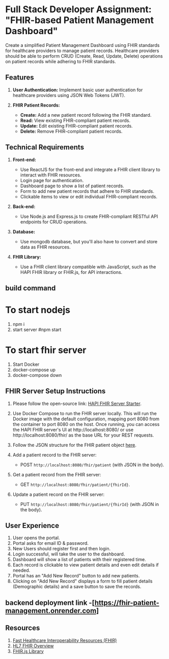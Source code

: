 # Full Stack Developer Assignment: "FHIR-based Patient Management Dashboard"

Create a simplified Patient Management Dashboard using FHIR standards for healthcare providers to manage patient records. Healthcare providers should be able to perform CRUD (Create, Read, Update, Delete) operations on patient records while adhering to FHIR standards.

## Features
1. **User Authentication:** Implement basic user authentication for healthcare providers using JSON Web Tokens (JWT).

2. **FHIR Patient Records:**
   - **Create:** Add a new patient record following the FHIR standard.
   - **Read:** View existing FHIR-compliant patient records.
   - **Update:** Edit existing FHIR-compliant patient records.
   - **Delete:** Remove FHIR-compliant patient records.

## Technical Requirements
1. **Front-end:**
   - Use ReactJS for the front-end and integrate a FHIR client library to interact with FHIR resources.
   - Login page for authentication.
   - Dashboard page to show a list of patient records.
   - Form to add new patient records that adhere to FHIR standards.
   - Clickable items to view or edit individual FHIR-compliant records.

2. **Back-end:**
   - Use Node.js and Express.js to create FHIR-compliant RESTful API endpoints for CRUD operations.

3. **Database:**
   - Use mongodb database, but you'll also have to convert and store data as FHIR resources.

4. **FHIR Library:**
   - Use a FHIR client library compatible with JavaScript, such as the HAPI FHIR library or FHIR.js, for API interactions.

## build command 
# To start nodejs 
1. npm i 
2. start server #npm start 
# To start fhir server
1. Start Docker
3. docker-compose up
3. docker-compose down

## FHIR Server Setup Instructions
1. Please follow the open-source link: [HAPI FHIR Server Starter](https://github.com/hapifhir/hapi-fhir-jpaserver-starter).

2. Use Docker Compose to run the FHIR server locally. This will run the Docker image with the default configuration, mapping port 8080 from the container to port 8080 on the host. Once running, you can access the HAPI FHIR server's UI at http://localhost:8080/ or use http://localhost:8080/fhir/ as the base URL for your REST requests.

3. Follow the JSON structure for the FHIR patient object [here](https://www.hl7.org/fhir/patient.html).

4. Add a patient record to the FHIR server:
   - POST `http://localhost:8080/fhir/patient` (with JSON in the body).

5. Get a patient record from the FHIR server:
   - GET `http://localhost:8080/fhir/patient/{fhirId}`.

6. Update a patient record on the FHIR server:
   - PUT `http://localhost:8080/fhir/patient/{fhirId}` (with JSON in the body).

## User Experience
1. User opens the portal.
2. Portal asks for email ID & password.
3. New Users should register first and then login.
4. Login successful, will take the user to the dashboard.
5. Dashboard will show a list of patients with their registered time.
6. Each record is clickable to view patient details and even edit details if needed.
7. Portal has an "Add New Record" button to add new patients.
8. Clicking on "Add New Record" displays a form to fill patient details (Demographic details) and a save button to save the records.

## backend deployment link -[https://fhir-patient-management.onrender.com]

## Resources
1. [Fast Healthcare Interoperability Resources (FHIR)](https://en.wikipedia.org/wiki/Fast_Healthcare_Interoperability_Resources)
2. [HL7 FHIR Overview](https://hl7.org/fhir/overview.html)
3. [FHIR.js Library](https://github.com/FHIR/fhir.js/)

